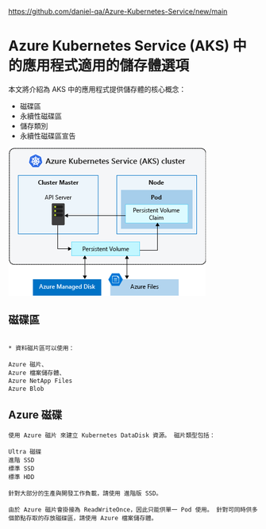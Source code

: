 https://github.com/daniel-qa/Azure-Kubernetes-Service/new/main

# Azure Kubernetes Service (AKS) 中的應用程式適用的儲存體選項

本文將介紹為 AKS 中的應用程式提供儲存體的核心概念：

* 磁碟區
* 永續性磁碟區
* 儲存類別
* 永續性磁碟區宣告

![](https://github.com/daniel-qa/Azure-Kubernetes-Service/blob/main/PIC/aks-storage-options.png?raw=true)

## 磁碟區
```

* 資料磁片區可以使用：

Azure 磁片、
Azure 檔案儲存體、
Azure NetApp Files
Azure Blob

```
## Azure 磁碟
```
使用 Azure 磁片 來建立 Kubernetes DataDisk 資源。 磁片類型包括：

Ultra 磁碟
進階 SSD
標準 SSD
標準 HDD

針對大部分的生產與開發工作負載，請使用 進階版 SSD。

由於 Azure 磁片會掛接為 ReadWriteOnce，因此只能供單一 Pod 使用。 針對可同時供多個節點存取的存放磁碟區，請使用 Azure 檔案儲存體。

```

